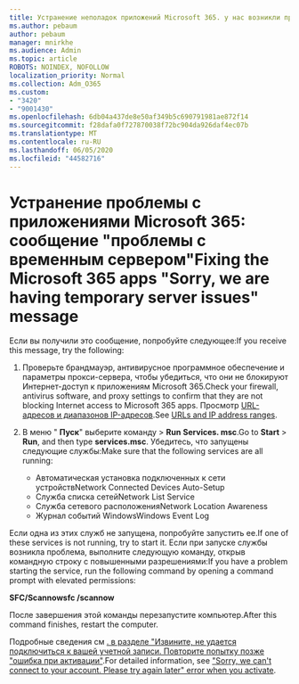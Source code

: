 ```yaml
---
title: Устранение неполадок приложений Microsoft 365. у нас возникли проблемы с временным сервером
ms.author: pebaum
author: pebaum
manager: mnirkhe
ms.audience: Admin
ms.topic: article
ROBOTS: NOINDEX, NOFOLLOW
localization_priority: Normal
ms.collection: Adm_O365
ms.custom:
- "3420"
- "9001430"
ms.openlocfilehash: 6db04a437de8e50af349b5c690791981ae872f14
ms.sourcegitcommit: f28dafa0f727870038f72bc904da926daf4ec07b
ms.translationtype: MT
ms.contentlocale: ru-RU
ms.lasthandoff: 06/05/2020
ms.locfileid: "44582716"
---
```

# <a name="fixing-the-microsoft-365-apps-sorry-we-are-having-temporary-server-issues-message"></a><span data-ttu-id="079b2-102">Устранение проблемы с приложениями Microsoft 365: сообщение "проблемы с временным сервером"</span><span class="sxs-lookup"><span data-stu-id="079b2-102">Fixing the Microsoft 365 apps "Sorry, we are having temporary server issues" message</span></span>

<span data-ttu-id="079b2-103">Если вы получили это сообщение, попробуйте следующее:</span><span class="sxs-lookup"><span data-stu-id="079b2-103">If you receive this message, try the following:</span></span>

1. <span data-ttu-id="079b2-104">Проверьте брандмауэр, антивирусное программное обеспечение и параметры прокси-сервера, чтобы убедиться, что они не блокируют Интернет-доступ к приложениям Microsoft 365.</span><span class="sxs-lookup"><span data-stu-id="079b2-104">Check your firewall, antivirus software, and proxy settings to confirm that they are not blocking Internet access to Microsoft 365 apps.</span></span> <span data-ttu-id="079b2-105">Просмотр [URL-адресов и диапазонов IP-адресов](https://docs.microsoft.com/office365/enterprise/urls-and-ip-address-ranges).</span><span class="sxs-lookup"><span data-stu-id="079b2-105">See [URLs and IP address ranges](https://docs.microsoft.com/office365/enterprise/urls-and-ip-address-ranges).</span></span>

2. <span data-ttu-id="079b2-106">В меню " **Пуск**" выберите команду  >  **Run** **Services. msc**.</span><span class="sxs-lookup"><span data-stu-id="079b2-106">Go to **Start** > **Run**, and then type **services.msc**.</span></span> <span data-ttu-id="079b2-107">Убедитесь, что запущены следующие службы:</span><span class="sxs-lookup"><span data-stu-id="079b2-107">Make sure that the following services are all running:</span></span>
    - <span data-ttu-id="079b2-108">Автоматическая установка подключенных к сети устройств</span><span class="sxs-lookup"><span data-stu-id="079b2-108">Network Connected Devices Auto-Setup</span></span>
    - <span data-ttu-id="079b2-109">Служба списка сетей</span><span class="sxs-lookup"><span data-stu-id="079b2-109">Network List Service</span></span>
    - <span data-ttu-id="079b2-110">Служба сетевого расположения</span><span class="sxs-lookup"><span data-stu-id="079b2-110">Network Location Awareness</span></span>
    - <span data-ttu-id="079b2-111">Журнал событий Windows</span><span class="sxs-lookup"><span data-stu-id="079b2-111">Windows Event Log</span></span>

<span data-ttu-id="079b2-112">Если одна из этих служб не запущена, попробуйте запустить ее.</span><span class="sxs-lookup"><span data-stu-id="079b2-112">If one of these services is not running, try to start it.</span></span> <span data-ttu-id="079b2-113">Если при запуске службы возникла проблема, выполните следующую команду, открыв командную строку с повышенными разрешениями:</span><span class="sxs-lookup"><span data-stu-id="079b2-113">If you have a problem starting the service, run the following command by opening a command prompt with elevated permissions:</span></span>

<span data-ttu-id="079b2-114">**SFC/Scannow**</span><span class="sxs-lookup"><span data-stu-id="079b2-114">**sfc /scannow**</span></span>

<span data-ttu-id="079b2-115">После завершения этой команды перезапустите компьютер.</span><span class="sxs-lookup"><span data-stu-id="079b2-115">After this command finishes, restart the computer.</span></span>

<span data-ttu-id="079b2-116">Подробные сведения см [. в разделе "Извините, не удается подключиться к вашей учетной записи. Повторите попытку позже "ошибка при активации"](https://docs.microsoft.com/office/troubleshoot/activation-installation/issue-when-activate-office-from-office-365).</span><span class="sxs-lookup"><span data-stu-id="079b2-116">For detailed information, see ["Sorry, we can't connect to your account. Please try again later" error when you activate](https://docs.microsoft.com/office/troubleshoot/activation-installation/issue-when-activate-office-from-office-365).</span></span>